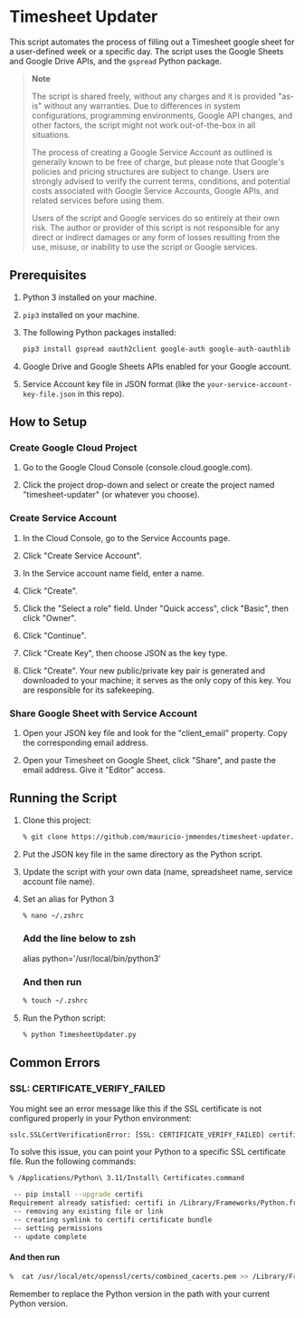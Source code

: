 # Timesheet Updater

This script automates the process of filling out a Timesheet google sheet for a user-defined week or a specific day. The script uses the Google Sheets and Google Drive APIs, and the `gspread` Python package.

> **Note**
>
> The script is shared freely, without any charges and it is provided "as-is" without any warranties. Due to differences in system configurations, programming environments, Google API changes, and other factors, the script might not work out-of-the-box in all situations.
> 
> The process of creating a Google Service Account as outlined is generally known to be free of charge, but please note that Google's policies and pricing structures are subject to change. Users are strongly advised to verify the current terms, conditions, and potential costs associated with Google Service Accounts, Google APIs, and related services before using them.
> 
> Users of the script and Google services do so entirely at their own risk. The author or provider of this script is not responsible for any direct or indirect damages or any form of losses resulting from the use, misuse, or inability to use the script or Google services.

## Prerequisites

1. Python 3 installed on your machine.

2. `pip3` installed on your machine.

3. The following Python packages installed:

    ```bash
    pip3 install gspread oauth2client google-auth google-auth-oauthlib google-auth-httplib2 google-api-python-client
    ```

4. Google Drive and Google Sheets APIs enabled for your Google account.

5. Service Account key file in JSON format (like the `your-service-account-key-file.json` in this repo).

## How to Setup

### Create Google Cloud Project

1. Go to the Google Cloud Console (console.cloud.google.com).

2. Click the project drop-down and select or create the project named "timesheet-updater" (or whatever you choose).

### Create Service Account

1. In the Cloud Console, go to the Service Accounts page.

2. Click "Create Service Account".

3. In the Service account name field, enter a name.

4. Click "Create".

5. Click the "Select a role" field. Under "Quick access", click "Basic", then click "Owner".

6. Click "Continue".

7. Click "Create Key", then choose JSON as the key type.

8. Click "Create". Your new public/private key pair is generated and downloaded to your machine; it serves as the only copy of this key. You are responsible for its safekeeping.

### Share Google Sheet with Service Account

1. Open your JSON key file and look for the "client_email" property. Copy the corresponding email address.

2. Open your Timesheet on Google Sheet, click "Share", and paste the email address. Give it "Editor" access.

## Running the Script

1. Clone this project:
    ```bash
    % git clone https://github.com/mauricio-jmmendes/timesheet-updater.git
    ```
2. Put the JSON key file in the same directory as the Python script.

2. Update the script with your own data (name, spreadsheet name, service account file name).

3. Set an alias for Python 3

    ```bash
    % nano ~/.zshrc
    ```
    ### Add the line below to zsh
    alias python='/usr/local/bin/python3'

    ### And then run
    ```bash
    % touch ~/.zshrc
    ```

4. Run the Python script:

    ```bash
    % python TimesheetUpdater.py
    ```

## Common Errors

### SSL: CERTIFICATE_VERIFY_FAILED

You might see an error message like this if the SSL certificate is not configured properly in your Python environment:

```python
sslc.SSLCertVerificationError: [SSL: CERTIFICATE_VERIFY_FAILED] certificate verify failed: self signed certificate in certificate chain (_ssl.c:1002)
```

To solve this issue, you can point your Python to a specific SSL certificate file. Run the following commands:

```bash
% /Applications/Python\ 3.11/Install\ Certificates.command

 -- pip install --upgrade certifi
Requirement already satisfied: certifi in /Library/Frameworks/Python.framework/Versions/3.11/lib/python3.11/site-packages (2023.5.7)
 -- removing any existing file or link
 -- creating symlink to certifi certificate bundle
 -- setting permissions
 -- update complete
```

#### And then run

```bash
%  cat /usr/local/etc/openssl/certs/combined_cacerts.pem >> /Library/Frameworks/Python.framework/Versions/3.11/lib/python3.11/site-packages/certifi/cacert.pem
```

Remember to replace the Python version in the path with your current Python version.
